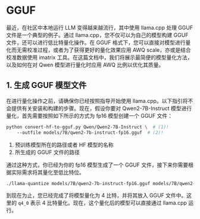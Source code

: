 # GGUF

最近，在社区中本地运行 LLM 变得越来越流行，其中使用 llama.cpp 处理 GGUF 文件是一个典型的例子。通过 llama.cpp，您不仅可以为自己的模型构建 GGUF 文件，还可以进行低比特量化操作。在 GGUF 格式下，您可以直接对模型进行量化而无需校准过程，或者为了获得更好的量化效果应用 AWQ scale，亦或是结合校准数据使用 imatrix 工具。在这篇文档中，我们将展示最简便的模型量化方法，以及如何在对 Qwen 模型进行量化时应用 AWQ 比例以优化其质量。

## 1. 生成 GGUF 模型文件

在进行量化操作之前，请确保你已经按照指导开始使用 llama.cpp。以下指引将不会提供有关安装和构建的步骤。现在，假设你要对 Qwen2-7B-Instruct 模型进行量化，首先需要按照如下所示的方式为 fp16 模型创建一个 GGUF 文件：

```bash linenums="1"
python convert-hf-to-gguf.py Qwen/Qwen2-7B-Instruct \  # (1)!
    --outfile models/7B/qwen2-7b-instruct-fp16.gguf  # (2)!
```

  1. 预训练模型所在的路径或者 HF 模型的名称
  2. 所生成的 GGUF 文件的路径

通过这种方式，你已经为你的 fp16 模型生成了一个 GGUF 文件，接下来你需要根据实际需求将其量化至低比特位。

```bash
./llama-quantize models/7B/qwen2-7b-instruct-fp16.gguf models/7B/qwen2-7b-instruct-q4_0.gguf q4_0
```

到现在为止，您已经完成了将模型量化为 4 比特，并将其放入 GGUF 文件中。这里的 `q4_0` 表示 4 比特量化。现在，这个量化后的模型可以直接通过 llama.cpp 运行。


